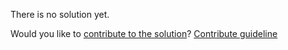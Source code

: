 
There is no solution yet.

Would you like to [contribute to the solution](https://github.com/BFEdev/BFE.dev-solutions/blob/main/problem/create-your-own-cookie_en.md)? [Contribute guideline](https://github.com/BFEdev/BFE.dev-solutions#how-to-contribute)

